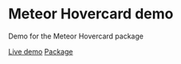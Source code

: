 Meteor Hovercard demo
======

Demo for the Meteor Hovercard package

[Live demo](https://hovercard-demo/meteor.com)
[Package](https://github.com/gwendall/meteor-hovercard)
